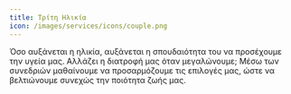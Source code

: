 ```yaml
---
title: Τρίτη Ηλικία
icon: /images/services/icons/couple.png
---
```


Όσο αυξάνεται η ηλικία, αυξάνεται η σπουδαιότητα του να προσέχουμε την υγεία μας. Αλλάζει η διατροφή μας όταν μεγαλώνουμε; Μέσω των συνεδριών μαθαίνουμε να προσαρμόζουμε τις επιλογές μας, ώστε να βελτιώνουμε συνεχώς την ποιότητα ζωής μας.